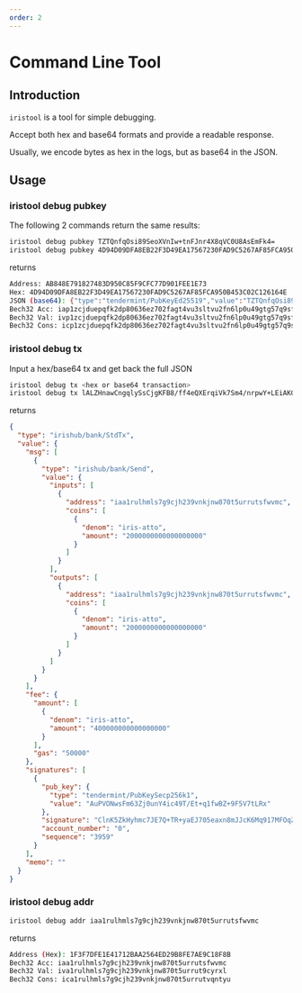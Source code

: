```yaml
---
order: 2
---
```


# Command Line Tool

## Introduction

`iristool` is a tool for simple debugging.

Accept both hex and base64 formats and provide a readable response.

Usually, we encode bytes as hex in the logs, but as base64 in the JSON.

## Usage

### iristool debug pubkey

The following 2 commands return the same results:

```bash
iristool debug pubkey TZTQnfqOsi89SeoXVnIw+tnFJnr4X8qVC0U8AsEmFk4=
iristool debug pubkey 4D94D09DFA8EB22F3D49EA17567230FAD9C5267AF85FCA950B453C02C126164E
```

returns

```bash
Address: AB848E791827483D950C85F9CFC77D901FEE1E73
Hex: 4D94D09DFA8EB22F3D49EA17567230FAD9C5267AF85FCA950B453C02C126164E
JSON (base64): {"type":"tendermint/PubKeyEd25519","value":"TZTQnfqOsi89SeoXVnIw+tnFJnr4X8qVC0U8AsEmFk4="}
Bech32 Acc: iap1zcjduepqfk2dp80636ez702fagt4vu3sltvu2fn6lp0u49gtg57q9sfxze8qrdvx6k
Bech32 Val: ivp1zcjduepqfk2dp80636ez702fagt4vu3sltvu2fn6lp0u49gtg57q9sfxze8quy9u3g
Bech32 Cons: icp1zcjduepqfk2dp80636ez702fagt4vu3sltvu2fn6lp0u49gtg57q9sfxze8qzpqagc
```

### iristool debug tx

Input a hex/base64 tx and get back the full JSON

```bash
iristool debug tx <hex or base64 transaction>
iristool debug tx lALZHnawCngqlySsCjgKFB8/ff4eQXErqiVk7Sm4/nrpwY+LEiAKCWlyaXMtYXR0bxITMjAwMDAwMDAwMDAwMDAwMDAwMBI4ChQfP33+HkFxK6olZO0puP566cGPixIgCglpcmlzLWF0dG8SEzIwMDAwMDAwMDAwMDAwMDAwMDASJQofCglpcmlzLWF0dG8SEjQwMDAwMDAwMDAwMDAwMDAwMBDQhgMabQom61rphyEC49U43CwWbrdmPS6djiJzj1P8S36rV/AFn70XlXu0tHESQApZyuWZB8oZnOyRO0Pk0fsmhCe9OXmsZ/JiSXCujKvdezBTqmRjlSq95Wqo8qoxMukLylhdlQF3GfkbW+PriBgg9x4=
```

returns

```json
{
  "type": "irishub/bank/StdTx",
  "value": {
    "msg": [
      {
        "type": "irishub/bank/Send",
        "value": {
          "inputs": [
            {
              "address": "iaa1rulhmls7g9cjh239vnkjnw870t5urrutsfwvmc",
              "coins": [
                {
                  "denom": "iris-atto",
                  "amount": "2000000000000000000"
                }
              ]
            }
          ],
          "outputs": [
            {
              "address": "iaa1rulhmls7g9cjh239vnkjnw870t5urrutsfwvmc",
              "coins": [
                {
                  "denom": "iris-atto",
                  "amount": "2000000000000000000"
                }
              ]
            }
          ]
        }
      }
    ],
    "fee": {
      "amount": [
        {
          "denom": "iris-atto",
          "amount": "400000000000000000"
        }
      ],
      "gas": "50000"
    },
    "signatures": [
      {
        "pub_key": {
          "type": "tendermint/PubKeySecp256k1",
          "value": "AuPVONwsFm63Zj0unY4ic49T/Et+q1fwBZ+9F5V7tLRx"
        },
        "signature": "ClnK5ZkHyhmc7JE7Q+TR+yaEJ705eaxn8mJJcK6Mq917MFOqZGOVKr3laqjyqjEy6QvKWF2VAXcZ+Rtb4+uIGA==",
        "account_number": "0",
        "sequence": "3959"
      }
    ],
    "memo": ""
  }
}
```

### iristool debug addr

```bash
iristool debug addr iaa1rulhmls7g9cjh239vnkjnw870t5urrutsfwvmc
  ```

returns

```bash
Address (Hex): 1F3F7DFE1E41712BAA2564ED29B8FE7AE9C18F8B
Bech32 Acc: iaa1rulhmls7g9cjh239vnkjnw870t5urrutsfwvmc
Bech32 Val: iva1rulhmls7g9cjh239vnkjnw870t5urrut9cyrxl
Bech32 Cons: ica1rulhmls7g9cjh239vnkjnw870t5urrutvqntyu
```
